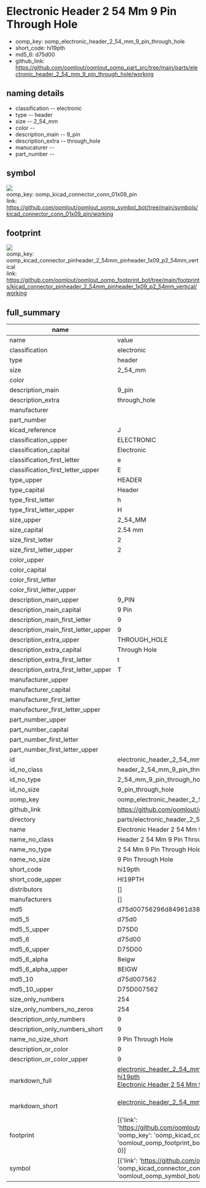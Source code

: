# Electronic Header 2 54 Mm 9 Pin Through Hole

  
* oomp_key: oomp_electronic_header_2_54_mm_9_pin_through_hole 
* short_code: hi19pth
* md5_6: d75d00  
* github_link: https://github.com/oomlout/oomlout_oomp_part_src/tree/main/parts/electronic_header_2_54_mm_9_pin_through_hole/working  
## naming details
* classification -- electronic
* type -- header
* size -- 2_54_mm
* color -- 
* description_main -- 9_pin
* description_extra -- through_hole
* manucaturer -- 
* part_number -- 



## symbol

![](symbol/{index}/working/working_600.png)  
oomp_key: oomp_kicad_connector_conn_01x09_pin  
link: https://github.com/oomlout/oomlout_oomp_symbol_bot/tree/main/symbols/kicad_connector_conn_01x09_pin/working  

## footprint

![](footprint/{index}/working/working_600.png)  
oomp_key: oomp_kicad_connector_pinheader_2_54mm_pinheader_1x09_p2_54mm_vertical  
link: https://github.com/oomlout/oomlout_oomp_footprint_bot/tree/main/footprints/kicad_connector_pinheader_2_54mm_pinheader_1x09_p2_54mm_vertical/working  

## full_summary
| name | value | 
| --- | --- | 
| name | value | 
| classification | electronic | 
| type | header | 
| size | 2_54_mm | 
| color |  | 
| description_main | 9_pin | 
| description_extra | through_hole | 
| manufacturer |  | 
| part_number |  | 
| kicad_reference | J | 
| classification_upper | ELECTRONIC | 
| classification_capital | Electronic | 
| classification_first_letter | e | 
| classification_first_letter_upper | E | 
| type_upper | HEADER | 
| type_capital | Header | 
| type_first_letter | h | 
| type_first_letter_upper | H | 
| size_upper | 2_54_MM | 
| size_capital | 2.54 mm | 
| size_first_letter | 2 | 
| size_first_letter_upper | 2 | 
| color_upper |  | 
| color_capital |  | 
| color_first_letter |  | 
| color_first_letter_upper |  | 
| description_main_upper | 9_PIN | 
| description_main_capital | 9 Pin | 
| description_main_first_letter | 9 | 
| description_main_first_letter_upper | 9 | 
| description_extra_upper | THROUGH_HOLE | 
| description_extra_capital | Through Hole | 
| description_extra_first_letter | t | 
| description_extra_first_letter_upper | T | 
| manufacturer_upper |  | 
| manufacturer_capital |  | 
| manufacturer_first_letter |  | 
| manufacturer_first_letter_upper |  | 
| part_number_upper |  | 
| part_number_capital |  | 
| part_number_first_letter |  | 
| part_number_first_letter_upper |  | 
| id | electronic_header_2_54_mm_9_pin_through_hole | 
| id_no_class | header_2_54_mm_9_pin_through_hole | 
| id_no_type | 2_54_mm_9_pin_through_hole | 
| id_no_size | 9_pin_through_hole | 
| oomp_key | oomp_electronic_header_2_54_mm_9_pin_through_hole | 
| github_link | https://github.com/oomlout/oomlout_oomp_part_src/tree/main/parts/electronic_header_2_54_mm_9_pin_through_hole/working | 
| directory | parts/electronic_header_2_54_mm_9_pin_through_hole | 
| name | Electronic Header 2 54 Mm 9 Pin Through Hole | 
| name_no_class | Header 2 54 Mm 9 Pin Through Hole | 
| name_no_type | 2 54 Mm 9 Pin Through Hole | 
| name_no_size | 9 Pin Through Hole | 
| short_code | hi19pth | 
| short_code_upper | HI19PTH | 
| distributors | [] | 
| manufacturers | [] | 
| md5 | d75d00756296d84961d38ee0ffa59247 | 
| md5_5 | d75d0 | 
| md5_5_upper | D75D0 | 
| md5_6 | d75d00 | 
| md5_6_upper | D75D00 | 
| md5_6_alpha | 8eigw | 
| md5_6_alpha_upper | 8EIGW | 
| md5_10 | d75d007562 | 
| md5_10_upper | D75D007562 | 
| size_only_numbers | 254 | 
| size_only_numbers_no_zeros | 254 | 
| description_only_numbers | 9 | 
| description_only_numbers_short | 9 | 
| name_no_size_short | 9 Pin Through Hole | 
| description_or_color | 9 | 
| description_or_color_upper | 9 | 
| markdown_full | [electronic_header_2_54_mm_9_pin_through_hole](https://github.com/oomlout/oomlout_oomp_part_src/tree/main/parts/electronic_header_2_54_mm_9_pin_through_hole/working)<br>[hi19pth](https://github.com/oomlout/oomlout_oomp_part_src/tree/main/parts/electronic_header_2_54_mm_9_pin_through_hole/working)<br>[Electronic Header 2 54 Mm 9 Pin Through Hole](https://github.com/oomlout/oomlout_oomp_part_src/tree/main/parts/electronic_header_2_54_mm_9_pin_through_hole/working)<br><br> | 
| markdown_short | [electronic_header_2_54_mm_9_pin_through_hole](https://github.com/oomlout/oomlout_oomp_part_src/tree/main/parts/electronic_header_2_54_mm_9_pin_through_hole/working)<br><br> | 
| footprint | [{'link': 'https://github.com/oomlout/oomlout_oomp_footprint_bot/tree/main/foootprntss/kicad_connector_pinheader_2_54mm_pinheader_1x09_p2_54mm_vertical', 'oomp_key': 'oomp_kicad_connector_pinheader_2_54mm_pinheader_1x09_p2_54mm_vertical', 'directory': 'oomlout_oomp_footprint_bot/footprints/kicad_connector_pinheader_2_54mm_pinheader_1x09_p2_54mm_vertical//working/working.kicad_mod', 'index': 0}] | 
| symbol | [{'link': 'https://github.com/oomlout/oomlout_oomp_symbol_bot/tree/main/symbols/kicad_connector_conn_01x09_pin', 'oomp_key': 'oomp_kicad_connector_conn_01x09_pin', 'directory': 'oomlout_oomp_symbol_bot/symbols/kicad_connector_conn_01x09_pin//working/working.kicad_sym', 'index': 0}] | 
